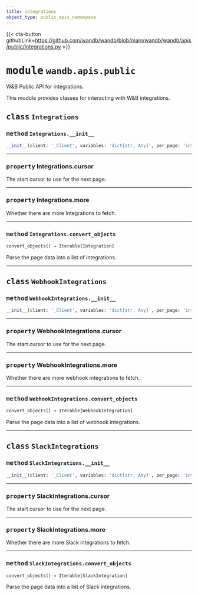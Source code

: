 ```yaml
---
title: integrations
object_type: public_apis_namespace
---
```


{{< cta-button githubLink=https://github.com/wandb/wandb/blob/main/wandb/wandb/apis/public/integrations.py >}}




# <kbd>module</kbd> `wandb.apis.public`
W&B Public API for integrations. 

This module provides classes for interacting with W&B integrations. 



## <kbd>class</kbd> `Integrations`




### <kbd>method</kbd> `Integrations.__init__`

```python
__init__(client: '_Client', variables: 'dict[str, Any]', per_page: 'int' = 50)
```






---

### <kbd>property</kbd> Integrations.cursor

The start cursor to use for the next page. 

---

### <kbd>property</kbd> Integrations.more

Whether there are more Integrations to fetch. 



---

### <kbd>method</kbd> `Integrations.convert_objects`

```python
convert_objects() → Iterable[Integration]
```

Parse the page data into a list of integrations. 


---

## <kbd>class</kbd> `WebhookIntegrations`




### <kbd>method</kbd> `WebhookIntegrations.__init__`

```python
__init__(client: '_Client', variables: 'dict[str, Any]', per_page: 'int' = 50)
```






---

### <kbd>property</kbd> WebhookIntegrations.cursor

The start cursor to use for the next page. 

---

### <kbd>property</kbd> WebhookIntegrations.more

Whether there are more webhook integrations to fetch. 



---

### <kbd>method</kbd> `WebhookIntegrations.convert_objects`

```python
convert_objects() → Iterable[WebhookIntegration]
```

Parse the page data into a list of webhook integrations. 


---

## <kbd>class</kbd> `SlackIntegrations`




### <kbd>method</kbd> `SlackIntegrations.__init__`

```python
__init__(client: '_Client', variables: 'dict[str, Any]', per_page: 'int' = 50)
```






---

### <kbd>property</kbd> SlackIntegrations.cursor

The start cursor to use for the next page. 

---

### <kbd>property</kbd> SlackIntegrations.more

Whether there are more Slack integrations to fetch. 



---

### <kbd>method</kbd> `SlackIntegrations.convert_objects`

```python
convert_objects() → Iterable[SlackIntegration]
```

Parse the page data into a list of Slack integrations. 


